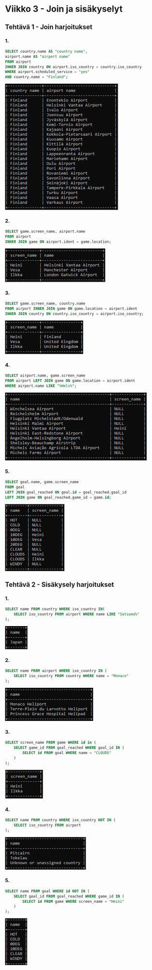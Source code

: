 # Viikko 3 - Join ja sisäkyselyt

## Tehtävä 1 - Join harjoitukset

### 1.

```sql
SELECT country.name AS "country name", 
airport.name AS "airport name" 
FROM airport 
INNER JOIN country ON airport.iso_country = country.iso_country 
WHERE airport.scheduled_service = "yes" 
AND country.name = "Finland";  
```
![](image.png)


### 2.

```sql
SELECT game.screen_name, airport.name 
FROM airport 
INNER JOIN game ON airport.ident = game.location;
```
![](image-1.png)


### 3.

```sql
SELECT game.screen_name, country.name 
FROM airport INNER JOIN game ON game.location = airport.ident 
INNER JOIN country ON country.iso_country = airport.iso_country;
```
![](image-2.png)


### 4.

```sql
SELECT airport.name, game.screen_name 
FROM airport LEFT JOIN game ON game.location = airport.ident 
WHERE airport.name LIKE "%Hels%";
```
![](image-3.png)


### 5.

```sql
SELECT goal.name, game.screen_name 
FROM goal 
LEFT JOIN goal_reached ON goal.id = goal_reached.goal_id 
LEFT JOIN game ON goal_reached.game_id = game.id;
```
![](image-4.png)



## Tehtävä 2 - Sisäkysely harjoitukset

### 1.

```sql
SELECT name FROM country WHERE iso_country IN(
    SELECT iso_country FROM airport WHERE name LIKE "Satsuma%"
);
```
![](image-5.png)


### 2.

```sql
SELECT name FROM airport WHERE iso_country IN (
    SELECT iso_country FROM country WHERE name = "Monaco"
);
```
![](image-6.png)


### 3.

```sql
SELECT screen_name FROM game WHERE id in (
    SELECT game_id FROM goal_reached WHERE goal_id IN (
        SELECT id FROM goal WHERE name = "CLOUDS"
    )
);
```
![](image-7.png)


### 4.

```sql
SELECT name FROM country WHERE iso_country NOT IN (
    SELECT iso_country FROM airport
);
```
![](image-8.png)


### 5.

```sql
SELECT name FROM goal WHERE id NOT IN (
    SELECT goal_id FROM goal_reached WHERE game_id IN (
        SELECT id FROM game WHERE screen_name = "Heini"
    )
);
```
![](image-9.png)